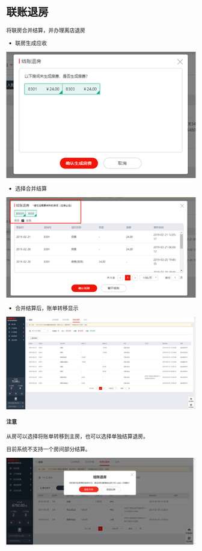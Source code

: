 # 联账退房

将联房合并结算，并办理离店退房

* 联房生成应收

![](../../../.gitbook/assets/image%20%2868%29.png)

* 选择合并结算

![](../../../.gitbook/assets/image%20%28558%29.png)

* 合并结算后，账单转移显示

![](../../../.gitbook/assets/image%20%2825%29.png)

#### 注意

从房可以选择将账单转移到主房，也可以选择单独结算退房。

目前系统不支持一个房间部分结算。

![](../../../.gitbook/assets/image%20%2893%29.png)



